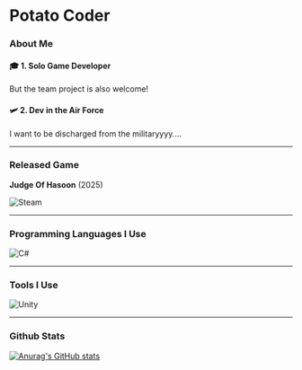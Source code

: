 # Potato Coder

### About Me

#### 🎓 1. **Solo Game Developer**  
But the team project is also welcome!  

#### 🛩️ 2. **Dev in the Air Force**  
I want to be discharged from the militaryyyy....

---

### Released Game

**Judge Of Hasoon** (2025)

![Steam](https://img.shields.io/badge/steam-%23000000.svg?style=for-the-badge&logo=steam&logoColor=white)

---

### Programming Languages I Use

![C#](https://img.shields.io/badge/C%23-239120.svg?&style=for-the-badge&logo=c-sharp&logoColor=white)

---

### Tools I Use

![Unity](https://img.shields.io/badge/unity-%23000000.svg?style=for-the-badge&logo=unity&logoColor=white)

---

### Github Stats

[![Anurag's GitHub stats](https://github-readme-stats.vercel.app/api?username=XOOWAAN)](https://github.com/anuraghazra/github-readme-stats)
